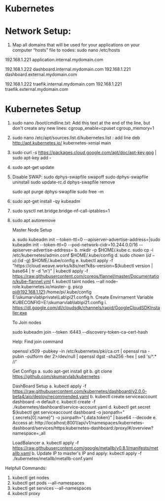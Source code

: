 # Kubernetes

# Network Setup:

1. Map all domains that will be used for your applications on your computer “hosts” file to nodes: sudo nano /etc/hosts

192.168.1.221 application.internal.mydomain.com

192.168.1.222 dashboard.internal.mydomain.com
192.168.1.221 dashboard.external.mydomain.com

192.168.1.222 traefik.internal.mydomain.com
192.168.1.221 traefik.external.mydomain.com


# Kubernetes Setup
1. sudo nano /boot/cmdline.txt: Add this text at the end of the line, but don't create any new lines:
	cgroup_enable=cpuset cgroup_memory=1
2. sudo nano /etc/apt/sources.list.d/kubernetes.list : add line
	deb http://apt.kubernetes.io/ kubernetes-xenial main
3. sudo curl -s https://packages.cloud.google.com/apt/doc/apt-key.gpg | sudo apt-key add -
4. sudo apt-get update
5. Disable SWAP: 
	sudo dphys-swapfile swapoff
	sudo dphys-swapfile uninstall
	sudo update-rc.d dphys-swapfile remove

	sudo apt purge dphys-swapfile
	sudo free -m
6. sudo apt-get install -qy kubeadm
7. sudo sysctl net.bridge.bridge-nf-call-iptables=1 
8. sudo apt autoremove

	Master Node Setup

	a. sudo kubeadm init --token-ttl=0 --apiserver-advertise-address=<IPAddress>|sudo kubeadm init --token-ttl=0 --pod-network-cidr=10.244.0.0/16 --apiserver-advertise-address=<IPAddress>
	b. mkdir -p $HOME/.kube 
	c. sudo cp -i /etc/kubernetes/admin.conf $HOME/.kube/config 
	d. sudo chown $(id -u):$(id -g) $HOME/.kube/config
	e. kubectl apply -f "https://cloud.weave.works/k8s/net?k8s-version=$(kubectl version | base64 | tr -d '\n')" | kubectl apply -f https://raw.githubusercontent.com/coreos/flannel/master/Documentation/kube-flannel.yml
	f. kubectl taint nodes --all node-role.kubernetes.io/master-
	g. pscp pi@192.168.1.121:/home/pi/.kube/config E:\skumarvlab\private\Lab\pi21.config
	h. Create Envirnament Variable KUBECONFIG=E:\skumarvlab\lab\pi21.config
	i. https://dl.google.com/dl/cloudsdk/channels/rapid/GoogleCloudSDKInstaller.exe

	To Join nodes

	sudo kubeadm join --token <token> <IPAddress>:6443 --discovery-token-ca-cert-hash <Hash>
	
	Help: Find join command
	
	openssl x509 -pubkey -in /etc/kubernetes/pki/ca.crt | openssl rsa -pubin -outform der 2>/dev/null | openssl dgst -sha256 -hex | sed 's/^.* //' 


	Get Configs
	a. sudo apt-get install git
	b. git clone https://github.com/skumarvlab/kubernetes


	DashBoard Setup
	a. kubectl apply -f https://raw.githubusercontent.com/kubernetes/dashboard/v2.0.0-beta4/aio/deploy/recommended.yaml
	b. kubectl create serviceaccount dashboard -n default
	c. kubectl create -f ./kubernetes/dashboard/service-account.yaml
	d. kubectl get secret $(kubectl get serviceaccount dashboard -o jsonpath="{.secrets[0].name}") -o jsonpath="{.data.token}" | base64 --decode
	e. Access at: http://localhost:8001/api/v1/namespaces/kubernetes-dashboard/services/https:kubernetes-dashboard:/proxy/#/overview?namespace=_all

	LoadBalancer
	a. kubectl apply -f https://raw.githubusercontent.com/google/metallb/v0.8.1/manifests/metallb.yaml
	b. Update IP to master's IP and apply: kubectl apply -f ./kubernetes/metallb/metallb-conf.yaml



Helpfull Commands:

1. kubectl get nodes
2. kubectl get pods --all-namespaces
3. kubectl get services --all-namespaces
4. kubectl proxy 